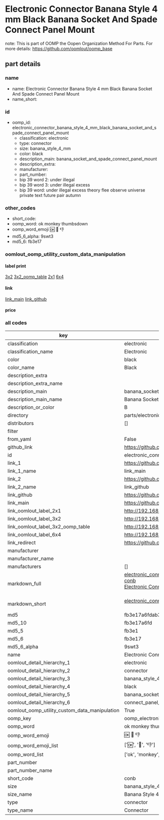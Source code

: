 # Electronic Connector Banana Style 4 mm Black Banana Socket And Spade Connect Panel Mount  

note: This is part of OOMP the Oopen Organization Method For Parts. For more details: https://github.com/oomlout/oomp_base

##  part details
  







### name
* name: Electronic Connector Banana Style 4 mm Black Banana Socket And Spade Connect Panel Mount
* name_short: 
### id
* oomp_id: electronic_connector_banana_style_4_mm_black_banana_socket_and_spade_connect_panel_mount
  * classification: electronic
  * type: connector
  * size: banana_style_4_mm
  * color: black
  * description_main: banana_socket_and_spade_connect_panel_mount
  * description_extra: 
  * manufacturer: 
  * part_number: 
  * bip 39 word 2: under illegal
  * bip 39 word 3: under illegal excess
  * bip 39 word: under illegal excess theory flee observe universe private text future pair autumn

### other_codes
* short_code: 
* oomp_word: ok monkey thumbsdown
* oomp_word_emoji :ok: :monkey: :thumbsdown:
* md5_6_alpha: 9swt3
* md5_6: fb3e17






### oomlout_oomp_utility_custom_data_manipulation
#### label print
[3x2](http://192.168.1.245:1112/?label=oomp%209swt3)
[3x2_oomp_table](http://192.168.1.108:1112/?label=oomp%209swt3)
[2x1](http://192.168.1.242:1112/?label=oomp%209swt3)
[6x4](http://192.168.1.55:1112/?label=oomp%209swt3)    

#### link

[link_main](https://github.com/oomlout/oomlout_oomp_version_1_messy/tree/main/parts/electronic_connector_banana_style_4_mm_black_banana_socket_and_spade_connect_panel_mount) [link_github](https://github.com/oomlout/oomlout_oomp_version_1_messy/tree/main/parts/electronic_connector_banana_style_4_mm_black_banana_socket_and_spade_connect_panel_mount)                             

#### price







### all codes 
| key | value |  
| --- | --- |  
| classification | electronic |  
| classification_name | Electronic |  
| color | black |  
| color_name | Black |  
| description_extra |  |  
| description_extra_name |  |  
| description_main | banana_socket_and_spade_connect_panel_mount |  
| description_main_name | Banana Socket And Spade Connect Panel Mount |  
| description_or_color | B  |  
| directory | parts/electronic_connector_banana_style_4_mm_black_banana_socket_and_spade_connect_panel_mount |  
| distributors | [] |  
| filter |  |  
| from_yaml | False |  
| github_link | https://github.com/oomlout/oomlout_oomp_part_src/tree/main/parts/electronic_connector_banana_style_4_mm_black_banana_socket_and_spade_connect_panel_mount |  
| id | electronic_connector_banana_style_4_mm_black_banana_socket_and_spade_connect_panel_mount |  
| link_1 | https://github.com/oomlout/oomlout_oomp_version_1_messy/tree/main/parts/electronic_connector_banana_style_4_mm_black_banana_socket_and_spade_connect_panel_mount |  
| link_1_name | link_main |  
| link_2 | https://github.com/oomlout/oomlout_oomp_version_1_messy/tree/main/parts/electronic_connector_banana_style_4_mm_black_banana_socket_and_spade_connect_panel_mount |  
| link_2_name | link_github |  
| link_github | https://github.com/oomlout/oomlout_oomp_version_1_messy/tree/main/parts/electronic_connector_banana_style_4_mm_black_banana_socket_and_spade_connect_panel_mount |  
| link_main | https://github.com/oomlout/oomlout_oomp_version_1_messy/tree/main/parts/electronic_connector_banana_style_4_mm_black_banana_socket_and_spade_connect_panel_mount |  
| link_oomlout_label_2x1 | http://192.168.1.242:1112/?label=oomp%209swt3 |  
| link_oomlout_label_3x2 | http://192.168.1.245:1112/?label=oomp%209swt3 |  
| link_oomlout_label_3x2_oomp_table | http://192.168.1.108:1112/?label=oomp%209swt3 |  
| link_oomlout_label_6x4 | http://192.168.1.55:1112/?label=oomp%209swt3 |  
| link_redirect | https://github.com/oomlout/oomlout_oomp_version_1_messy/tree/main/parts/electronic_connector_banana_style_4_mm_black_banana_socket_and_spade_connect_panel_mount |  
| manufacturer |  |  
| manufacturer_name |  |  
| manufacturers | [] |  
| markdown_full | [electronic_connector_banana_style_4_mm_black_banana_socket_and_spade_connect_panel_mount](none)<br>[conb](none)<br>[Electronic Connector Banana Style 4 Mm Black Banana Socket And Spade Connect Panel Mount](none)<br><br> |  
| markdown_short | [electronic_connector_banana_style_4_mm_black_banana_socket_and_spade_connect_panel_mount](none)<br><br> |  
| md5 | fb3e17a6fdab3dba61ac6e049d1c4766 |  
| md5_10 | fb3e17a6fd |  
| md5_5 | fb3e1 |  
| md5_6 | fb3e17 |  
| md5_6_alpha | 9swt3 |  
| name | Electronic Connector Banana Style 4 mm Black Banana Socket And Spade Connect Panel Mount |  
| oomlout_detail_hierarchy_1 | electronic |  
| oomlout_detail_hierarchy_2 | connector |  
| oomlout_detail_hierarchy_3 | banana_style_4_mm |  
| oomlout_detail_hierarchy_4 | black |  
| oomlout_detail_hierarchy_5 | banana_socket_and_spade |  
| oomlout_detail_hierarchy_6 | connect_panel_mount |  
| oomlout_oomp_utility_custom_data_manipulation | True |  
| oomp_key | oomp_electronic_connector_banana_style_4_mm_black_banana_socket_and_spade_connect_panel_mount |  
| oomp_word | ok monkey thumbsdown |  
| oomp_word_emoji | :ok: :monkey: :thumbsdown: |  
| oomp_word_emoji_list | [':ok:', ':monkey:', ':thumbsdown:'] |  
| oomp_word_list | ['ok', 'monkey', 'thumbsdown'] |  
| part_number |  |  
| part_number_name |  |  
| short_code | conb |  
| size | banana_style_4_mm |  
| size_name | Banana Style 4 mm |  
| type | connector |  
| type_name | Connector |  
